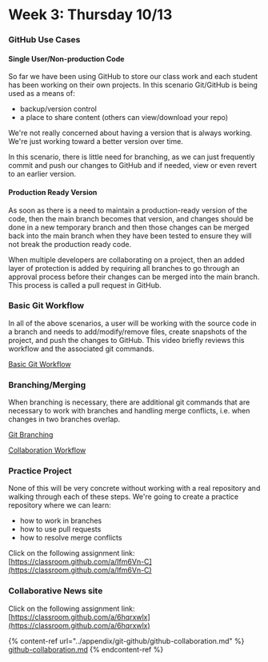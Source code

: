 # Week 3: Thursday 10/13

### GitHub Use Cases

#### Single User/Non-production Code

So far we have been using GitHub to store our class work and each student has been working on their own projects.  In this scenario Git/GitHub is being used as a means of:

* backup/version control
* a place to share content (others can view/download your repo)

We're not really concerned about having a version that is always working. We're just working toward a better version over time.

In this scenario, there is little need for branching, as we can just frequently commit and push our changes to GitHub and if needed, view or even revert to an earlier version.

#### Production Ready Version

As soon as there is a need to maintain a production-ready version of the code, then the main branch becomes that version, and changes should be done in a new temporary branch and then those changes can be merged back into the main branch when they have been tested to ensure they will not break the production ready code.

When multiple developers are collaborating on a project, then an added layer of protection is added by requiring all branches to go through an approval process before their changes can be merged into the main branch. This process is called a pull request in GitHub.



### Basic Git Workflow

In all of the above scenarios, a user will be working with the source code in a branch and needs to add/modify/remove files, create snapshots of the project, and push the changes to GitHub. This video briefly reviews this workflow and the associated git commands.

[Basic Git Workflow](https://codewithmosh.com/courses/1120640/lectures/24393738)

### Branching/Merging

When branching is necessary, there are additional git commands that are necessary to work with branches and handling merge conflicts, i.e. when changes in two branches overlap.

[Git Branching](https://codewithmosh.com/courses/1120640/lectures/24394230)

[Collaboration Workflow](https://codewithmosh.com/courses/1120640/lectures/24394587)

### Practice Project

None of this will be very concrete without working with a real repository and walking through each of these steps. We're going to create a practice repository where we can learn:

* how to work in branches
* how to use pull requests
* how to resolve merge conflicts

Click on the following assignment link: [https://classroom.github.com/a/Ifm6Vn-C](https://classroom.github.com/a/Ifm6Vn-C)



### Collaborative News site

Click on the following assignment link: [https://classroom.github.com/a/6hqrxwlx](https://classroom.github.com/a/6hqrxwlx)



{% content-ref url="../appendix/git-github/github-collaboration.md" %}
[github-collaboration.md](../appendix/git-github/github-collaboration.md)
{% endcontent-ref %}

###

###

